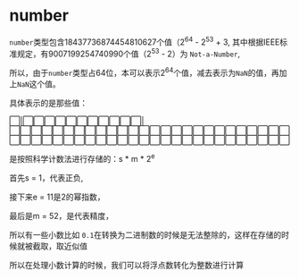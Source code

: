 # number

`number`类型包含18437736874454810627个值（2<sup>64</sup> - 2<sup>53</sup> + 3, 其中根据IEEE标准规定，有9007199254740990个值（2<sup>53</sup> - 2）为 `Not-a-Number`,

所以，由于`number`类型占64位，本可以表示2<sup>64</sup>个值，减去表示为`NaN`的值，再加上`NaN`这个值。

具体表示的是那些值：

⬜|⬜⬜⬜⬜⬜⬜⬜⬜⬜⬜⬜|⬜⬜⬜⬜⬜⬜⬜⬜⬜⬜⬜⬜⬜⬜⬜⬜⬜⬜⬜⬜⬜⬜⬜⬜⬜⬜⬜⬜⬜⬜⬜⬜⬜⬜⬜⬜⬜⬜⬜⬜⬜⬜⬜⬜⬜⬜⬜⬜⬜⬜⬜⬜

是按照科学计数法进行存储的：s * m * 2<sup>e</sup>

首先s = 1，代表正负,

接下来e = 11是2的幂指数，

最后是m = 52，是代表精度，

所以有一些小数比如 `0.1`在转换为二进制数的时候是无法整除的，这样在存储的时候就被截取，取近似值



所以在处理小数计算的时候，我们可以将浮点数转化为整数进行计算